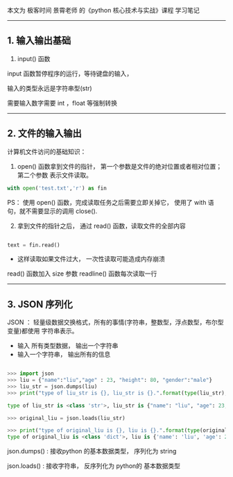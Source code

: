 本文为 极客时间 景霄老师 的《python 核心技术与实战》课程 学习笔记

----

## 1. 输入输出基础

1. input() 函数


input 函数暂停程序的运行，等待键盘的输入，

输入的类型永远是字符串型(str)

需要输入数字需要 int ，float 等强制转换

-----



## 2. 文件的输入输出

计算机文件访问的基础知识：

1. open() 函数拿到文件的指针， 第一个参数是文件的绝对位置或者相对位置；第二个参数 表示文件读取。

```python
with open('test.txt','r') as fin

```

PS： 使用 open() 函数，完成读取任务之后需要立即关掉它， 使用了 with 语句，就不需要显示的调用 close().

2. 拿到文件的指针之后， 通过 read() 函数，读取文件的全部内容

```python

text = fin.read()
```
* 这样读取如果文件过大， 一次性读取可能造成内存崩溃

read() 函数加入 size 参数
readline() 函数每次读取一行

----


## 3. JSON 序列化


JSON ： 轻量级数据交换格式，所有的事情(字符串，整数型，浮点数型，布尔型变量)都使用 字符串表示。

* 输入 所有类型数据， 输出一个字符串
* 输入一个字符串， 输出所有的信息


```python

>>> import json
>>> liu = {"name":"liu","age" : 23, "height": 80, "gender":"male"}
>>> liu_str = json.dumps(liu)
>>> print("type of liu_str is {}, liu_str is {}.".format(type(liu_str),liu_str))

type of liu_str is <class 'str'>, liu_str is {"name": "liu", "age": 23, "height": 80, "gender": "male"}.

>>> original_liu = json.loads(liu_str)

>>> print("type of original_liu is {}, liu is {}.".format(type(original_liu),original_liu))
type of original_liu is <class 'dict'>, liu is {'name': 'liu', 'age': 23, 'height': 80, 'gender': 'male'}.
```

json.dumps() : 接收python 的基本数据类型， 序列化为 string

json.loads() : 接收字符串， 反序列化为 python的 基本数据类型
































